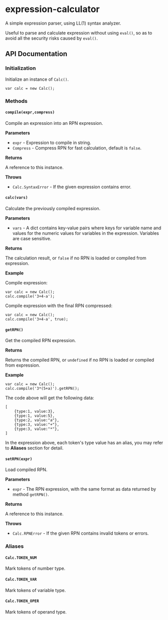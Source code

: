 expression-calculator
=====================

A simple expression parser, using LL(1) syntax analyzer.

Useful to parse and calculate expression without using `eval()`, so as to avoid all the security risks caused by `eval()`.

API Documentation
-----------------

### Initialization

Initialize an instance of `Calc()`.

	var calc = new Calc();
	
### Methods

#### `compile(expr,compress)`

Compile an expression into an RPN expression.

**Parameters**

* `expr` - Expression to compile in string.
* `Compress` - Compress RPN for fast calculation, default is `false`.

**Returns**

A reference to this instance.

**Throws**

* `Calc.SyntaxError` - If the given expression contains error.
	
#### `calc(vars)`
	
Calculate the previously compiled expression.

**Parameters**

* `vars` - A dict contains key-value pairs where keys for variable name and values for the numeric values for variables in the expression. Variables are case sensitive.

**Returns**

The calculation result, or `false` if no RPN is loaded or compiled from expression.

**Example**

Compile expression:

	var calc = new Calc();
	calc.compile('3+4-a');

Compile expression with the final RPN compressed:

	var calc = new Calc();
	calc.compile('3+4-a', true);

#### `getRPN()`

Get the compiled RPN expression.

**Returns**

Returns the compiled RPN, or `undefined` if no RPN is loaded or compiled from expression.

**Example**

	var calc = new Calc();
	calc.compile('3*(5+a)').getRPN();

The code above will get the following data:

	[
		{type:1, value:3},
		{type:1, value:5},
		{type:2, value:"a"},
		{type:3, value:"+"},
		{type:3, value:"*"},
	]
	
In the expression above, each token's type value has an alias, you may refer to **Aliases** section for detail.

#### `setRPN(expr)`

Load compiled RPN.

**Parameters**

* `expr` - The RPN expression, with the same format as data returned by method `getRPN()`.

**Returns**

A reference to this instance.

**Throws**

* `Calc.RPNError` - If the given RPN contains invalid tokens or errors.

### Aliases

#### `Calc.TOKEN_NUM`

Mark tokens of number type.

#### `Calc.TOKEN_VAR`

Mark tokens of variable type.

#### `Calc.TOKEN_OPER`

Mark tokens of operand type.
